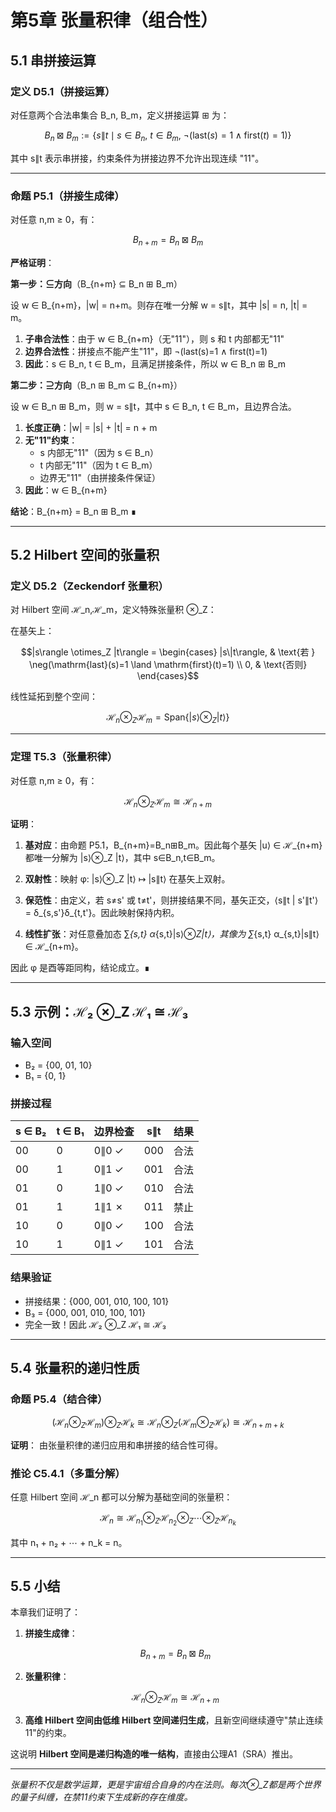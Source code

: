 # 第5章 张量积律（组合性）

## 5.1 串拼接运算

### 定义 D5.1（拼接运算）
对任意两个合法串集合 B_n, B_m，定义拼接运算 ⊞ 为：

```math
B_n \boxtimes B_m := \{s \| t \mid s\in B_n,\ t\in B_m,\ \neg(\mathrm{last}(s)=1 \land \mathrm{first}(t)=1)\}
```

其中 s∥t 表示串拼接，约束条件为拼接边界不允许出现连续 "11"。

---

### 命题 P5.1（拼接生成律）
对任意 n,m ≥ 0，有：

```math
B_{n+m} = B_n \boxtimes B_m
```

**严格证明**：

**第一步：⊆方向**（B_{n+m} ⊆ B_n ⊞ B_m）

设 w ∈ B_{n+m}，|w| = n+m。则存在唯一分解 w = s∥t，其中 |s| = n, |t| = m。

1. **子串合法性**：由于 w ∈ B_{n+m}（无"11"），则 s 和 t 内部都无"11"
2. **边界合法性**：拼接点不能产生"11"，即 ¬(last(s)=1 ∧ first(t)=1)
3. **因此**：s ∈ B_n, t ∈ B_m，且满足拼接条件，所以 w ∈ B_n ⊞ B_m

**第二步：⊇方向**（B_n ⊞ B_m ⊆ B_{n+m}）

设 w ∈ B_n ⊞ B_m，则 w = s∥t，其中 s ∈ B_n, t ∈ B_m，且边界合法。

1. **长度正确**：|w| = |s| + |t| = n + m
2. **无"11"约束**：
   - s 内部无"11"（因为 s ∈ B_n）
   - t 内部无"11"（因为 t ∈ B_m）  
   - 边界无"11"（由拼接条件保证）
3. **因此**：w ∈ B_{n+m}

**结论**：B_{n+m} = B_n ⊞ B_m ∎

---

## 5.2 Hilbert 空间的张量积

### 定义 D5.2（Zeckendorf 张量积）
对 Hilbert 空间 ℋ_n,ℋ_m，定义特殊张量积 ⊗_Z：

在基矢上：
```math
|s\rangle \otimes_Z |t\rangle = \begin{cases}
|s\|t\rangle, & \text{若 } \neg(\mathrm{last}(s)=1 \land \mathrm{first}(t)=1) \\
0, & \text{否则}
\end{cases}
```

线性延拓到整个空间：
```math
\mathcal{H}_n \otimes_Z \mathcal{H}_m = \mathrm{Span}\{|s\rangle \otimes_Z |t\rangle\}
```

---

### 定理 T5.3（张量积律）
对任意 n,m ≥ 0，有：

```math
\mathcal{H}_n \otimes_Z \mathcal{H}_m \cong \mathcal{H}_{n+m}
```

**证明**：

1. **基对应**：由命题 P5.1，B_{n+m}=B_n⊞B_m。因此每个基矢 |u⟩ ∈ ℋ_{n+m} 都唯一分解为 |s⟩⊗_Z |t⟩，其中 s∈B_n,t∈B_m。

2. **双射性**：映射 φ: |s⟩⊗_Z |t⟩ ↦ |s∥t⟩ 在基矢上双射。

3. **保范性**：由定义，若 s≠s' 或 t≠t'，则拼接结果不同，基矢正交，⟨s∥t | s'∥t'⟩ = δ_{s,s'}δ_{t,t'}。因此映射保持内积。

4. **线性扩张**：对任意叠加态 ∑_{s,t} α_{s,t}|s⟩⊗_Z|t⟩，其像为 ∑_{s,t} α_{s,t}|s∥t⟩ ∈ ℋ_{n+m}。

因此 φ 是酉等距同构，结论成立。∎

---

## 5.3 示例：ℋ₂ ⊗_Z ℋ₁ ≅ ℋ₃

### 输入空间
- B₂ = {00, 01, 10}
- B₁ = {0, 1}

### 拼接过程
| s ∈ B₂ | t ∈ B₁ | 边界检查 | s∥t | 结果 |
|---------|--------|----------|-----|------|
| 00 | 0 | 0∥0 ✓ | 000 | 合法 |
| 00 | 1 | 0∥1 ✓ | 001 | 合法 |
| 01 | 0 | 1∥0 ✓ | 010 | 合法 |
| 01 | 1 | 1∥1 ✗ | 011 | 禁止 |
| 10 | 0 | 0∥0 ✓ | 100 | 合法 |
| 10 | 1 | 0∥1 ✓ | 101 | 合法 |

### 结果验证
- 拼接结果：{000, 001, 010, 100, 101}
- B₃ = {000, 001, 010, 100, 101}
- 完全一致！因此 ℋ₂ ⊗_Z ℋ₁ ≅ ℋ₃

---

## 5.4 张量积的递归性质

### 命题 P5.4（结合律）
```math
(\mathcal{H}_n \otimes_Z \mathcal{H}_m) \otimes_Z \mathcal{H}_k \cong \mathcal{H}_n \otimes_Z (\mathcal{H}_m \otimes_Z \mathcal{H}_k) \cong \mathcal{H}_{n+m+k}
```

**证明**：
由张量积律的递归应用和串拼接的结合性可得。

### 推论 C5.4.1（多重分解）
任意 Hilbert 空间 ℋ_n 都可以分解为基础空间的张量积：

```math
\mathcal{H}_n \cong \mathcal{H}_{n_1} \otimes_Z \mathcal{H}_{n_2} \otimes_Z \cdots \otimes_Z \mathcal{H}_{n_k}
```

其中 n₁ + n₂ + ⋯ + n_k = n。

---

## 5.5 小结

本章我们证明了：

1. **拼接生成律**：
   ```math
   B_{n+m} = B_n \boxtimes B_m
   ```

2. **张量积律**：
   ```math
   \mathcal{H}_n \otimes_Z \mathcal{H}_m \cong \mathcal{H}_{n+m}
   ```

3. **高维 Hilbert 空间由低维 Hilbert 空间递归生成**，且新空间继续遵守"禁止连续 11"的约束。

这说明 **Hilbert 空间是递归构造的唯一结构**，直接由公理A1（SRA）推出。

---

*张量积不仅是数学运算，更是宇宙组合自身的内在法则。每次⊗_Z都是两个世界的量子纠缠，在禁11约束下生成新的存在维度。*